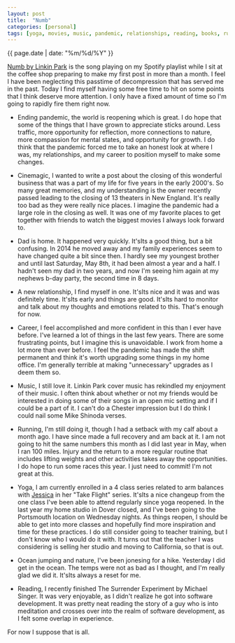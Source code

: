 ```yaml
---
layout: post
title:  "Numb"
categories: [personal]
tags: [yoga, movies, music, pandemic, relationships, reading, books, running, family]
---
```

{{ page.date | date: "%m/%d/%Y" }}
 
 
[Numb by Linkin Park](https://www.youtube.com/watch?v=kXYiU_JCYtU&ab_channel=LinkinPark "Numb Video") is the song playing on my Spotify playlist while I sit at the coffee shop preparing to make my first post in more than a month.  I feel I have been neglecting this passtime of decompression that has served me in the past.  Today I find myself having some free time to hit on some points that I think deserve more attention.  I only have a fixed amount of time so I'm going to rapidly fire them right now.
 
- Ending pandemic, the world is reopening which is great.  I do hope that some of the things that I have grown to appreciate sticks around.  Less traffic, more opportunity for reflection, more connections to nature, more compassion for mental states, and opportunity for growth.  I do think that the pandemic forced me to take an honest look at where I was, my relationships, and my career to position myself to make some changes.
 
- Cinemagic, I wanted to write a post about the closing of this wonderful business that was a part of my life for five years in the early 2000's.   So many great memories, and my understanding is the owner recently passed leading to the closing of 13 theaters in New England.  It's really too bad as they were really nice places.  I imagine the pandemic had a large role in the closing as well.  It was one of my favorite places to get together with friends to watch the biggest movies I always look forward to.
 
- Dad is home.  It happened very quickly.  It'sIts a good thing, but a bit confusing.  In 2014 he moved away and my family experiences seem to have changed quite a bit since then.  I hardly see my youngest brother and until last Saturday, May 8th, it had been almost a year and a half.  I hadn't seen my dad in two years, and now I'm seeing him again at my nephews b-day party, the second time in 8 days.
 
- A new relationship, I find myself in one.  It'sIts nice and it was and was definitely time.  It'sIts early and things are good.  It'sIts hard to monitor and talk about my thoughts and emotions related to this.  That's enough for now.
 
- Career, I feel accomplished and more confident in this than I ever have before.  I've learned a lot of things in the last few years.  There are some frustrating points, but I imagine this is unavoidable.  I work from home a lot more than ever before.  I feel the pandemic has made the shift permanent and think it's worth upgrading some things in my home office.  I'm generally terrible at making "unnecessary" upgrades as I deem them so.
 
- Music, I still love it.  Linkin Park cover music has rekindled my enjoyment of their music.  I often think about whether or not my friends would be interested in doing some of their songs in an open mic setting and if I could be a part of it.  I can't do a Chester impression but I do think I could nail some Mike Shinoda verses.
 
- Running, I'm still doing it, though I had a setback with my calf about a month ago.  I have since made a full recovery and am back at it.  I am not going to hit the same numbers this month as I did last year in May, when I ran 100 miles.  Injury and the return to a more regular routine that includes lifting weights and other activities takes away the opportunities.  I do hope to run some races this year.  I just need to commit!  I'm not great at this.
 
- Yoga, I am currently enrolled in a 4 class series related to arm balances with [Jessica](https://sunlightyogini.com/?fbclid=IwAR3aHJ5NALTFgoxEgId8rf6bJEoV42KAc_lxuImirx-kOX6H6kss9K6zAxM "Jessica Sunshine Yoga") in her "Take Flight" series.  It'sIts a nice changeup from the one class I've been able to attend regularly since yoga reopened.  In the last year my home studio in Dover closed, and I've been going to the Portsmouth location on Wednesday nights.  As things reopen, I should be able to get into more classes and hopefully find more inspiration and time for these practices.  I do still consider going to teacher training, but I don't know who I would do it with.  It turns out that the teacher I was considering is selling her studio and moving to California, so that is out.
 
- Ocean jumping and nature, I've been jonesing for a hike.  Yesterday I did get in the ocean.  The temps were not as bad as I thought, and I'm really glad we did it.  It'sIts always a reset for me.
 
- Reading, I recently finished The Surrender Experiment by Michael Singer.  It was very enjoyable, as I didn't realize he got into software development.  It was pretty neat reading the story of a guy who is into meditation and crosses over into the realm of software development, as I felt some overlap in experience.
 
For now I suppose that is all.  
